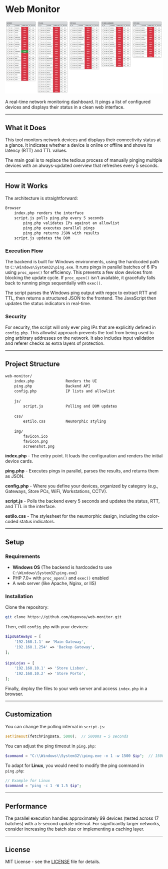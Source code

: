 # Web Monitor

![Web Monitor Dashboard](img/screenshot.png)

A real-time network monitoring dashboard. It pings a list of configured devices and displays their status in a clean web interface.

---

## What it Does

This tool monitors network devices and displays their connectivity status at a glance. It indicates whether a device is online or offline and shows its latency (RTT) and TTL values.

The main goal is to replace the tedious process of manually pinging multiple devices with an always-updated overview that refreshes every 5 seconds.

---

## How it Works

The architecture is straightforward:

```
Browser
    index.php renders the interface
    script.js polls ping.php every 5 seconds
        ping.php validates IPs against an allowlist
        ping.php executes parallel pings
        ping.php returns JSON with results
    script.js updates the DOM
```

### Execution Flow

The backend is built for Windows environments, using the hardcoded path to `C:\Windows\System32\ping.exe`. It runs pings in parallel batches of 6 IPs using `proc_open()` for efficiency. This prevents a few slow devices from blocking the update cycle. If `proc_open()` isn't available, it gracefully falls back to running pings sequentially with `exec()`.

The script parses the Windows ping output with regex to extract RTT and TTL, then returns a structured JSON to the frontend. The JavaScript then updates the status indicators in real-time.

### Security

For security, the script will only ever ping IPs that are explicitly defined in `config.php`. This allowlist approach prevents the tool from being used to ping arbitrary addresses on the network. It also includes input validation and referer checks as extra layers of protection.

---

## Project Structure

```
web-monitor/
    index.php              Renders the UI
    ping.php               Backend API
    config.php             IP lists and allowlist

    js/
        script.js          Polling and DOM updates

    css/
        estilo.css         Neumorphic styling

    img/
        favicon.ico
        favicon.png
        screenshot.png
```

**index.php** - The entry point. It loads the configuration and renders the initial device cards.

**ping.php** - Executes pings in parallel, parses the results, and returns them as JSON.

**config.php** - Where you define your devices, organized by category (e.g., Gateways, Store PCs, WiFi, Workstations, CCTV).

**script.js** - Polls the backend every 5 seconds and updates the status, RTT, and TTL in the interface.

**estilo.css** - The stylesheet for the neumorphic design, including the color-coded status indicators.

---

## Setup

### Requirements

- **Windows OS** (The backend is hardcoded to use `C:\Windows\System32\ping.exe`)
- PHP 7.0+ with `proc_open()` and `exec()` enabled
- A web server (like Apache, Nginx, or IIS)

### Installation

Clone the repository:
```bash
git clone https://github.com/dapovoa/web-monitor.git
```

Then, edit `config.php` with your devices:
```php
$ipsGateways = [
    '192.168.1.1' => 'Main Gateway',
    '192.168.1.254' => 'Backup Gateway',
];

$ipsLojas = [
    '192.168.10.1' => 'Store Lisbon',
    '192.168.10.2' => 'Store Porto',
];
```
Finally, deploy the files to your web server and access `index.php` in a browser.

---

## Customization

You can change the polling interval in `script.js`:
```javascript
setTimeout(fetchPingData, 5000);  // 5000ms = 5 seconds
```

You can adjust the ping timeout in `ping.php`:
```php
$command = "C:\\Windows\\System32\\ping.exe -n 1 -w 1500 $ip";  // 1500ms timeout
```

To adapt for **Linux**, you would need to modify the ping command in `ping.php`:
```php
// Example for Linux
$command = "ping -c 1 -W 1.5 $ip";
```

---

## Performance

The parallel execution handles approximately 99 devices (tested across 17 batches) with a 5-second update interval. For significantly larger networks, consider increasing the batch size or implementing a caching layer.

---

## License

MIT License - see the [LICENSE](LICENSE) file for details.
